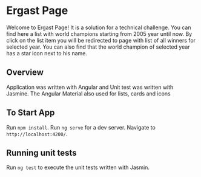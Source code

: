 # Ergast Page

Welcome to Ergast Page! It is a solution for a technical challenge. You can find here a list with world champions starting from 2005 year until now.
By click on the list item you will be redirected to page with list of all winners for selected year. You can also find that the world champion of selected year has a star icon next to his name.

## Overview
Application was written with Angular and Unit test was written with Jasmine. The Angular Material also used for lists, cards and icons

## To Start App
Run `npm install`.
Run `ng serve` for a dev server. 
Navigate to `http://localhost:4200/`.

## Running unit tests
Run `ng test` to execute the unit tests written with Jasmin. 
